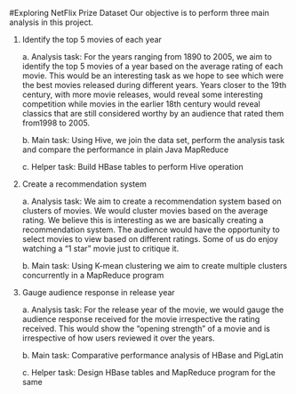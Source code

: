 #Exploring NetFlix Prize Dataset
Our objective is to perform three main analysis in this project. 

1.	Identify the top 5 movies of each year

    a.	Analysis task: For the years ranging from 1890 to 2005, we aim to identify the top 5 movies of a year based on the average rating of each movie. This would be an interesting task as we hope to see which were the best movies released during different years. Years closer to the 19th century, with more movie releases, would reveal some interesting competition while movies in the earlier 18th century would reveal classics that are still considered worthy by an audience that rated them from1998 to 2005. 

    b.	Main task: Using Hive, we join the data set, perform the analysis task and compare the performance in plain Java MapReduce

    c.	Helper task: Build HBase tables to perform Hive operation

2.	Create a recommendation system

    a.	Analysis task: We aim to create a recommendation system based on clusters of movies. We would cluster movies based on the average rating. We believe this is interesting as we are basically creating a recommendation system. The audience would have the opportunity to select movies to view based on different ratings. Some of us do enjoy watching a “1 star” movie just to critique it. 

    b.	Main task: Using K-mean clustering we aim to create multiple clusters concurrently in a MapReduce program

3.	Gauge audience response in release year

    a.	Analysis task: For the release year of the movie, we would gauge the audience response received for the movie irrespective the rating received. This would show the “opening strength” of a movie and is irrespective of how users reviewed it over the years. 

    b.	Main task: Comparative performance analysis of HBase and PigLatin

    c.	Helper task: Design HBase tables and MapReduce program for the same
